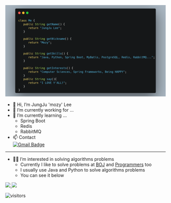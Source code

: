 ![Self-Introduction](./static/img/carbon.png)
- 👋 Hi, I’m JungJu 'mozy' Lee
- 🔭 I’m currently working for ...
- 🌱 I’m currently learning ...
    - Spring Boot
    - Redis
    - RabbitMQ
- 📫 Contact  
[![Gmail Badge](https://img.shields.io/badge/whyalwaysmeyy@gmail.com-c14438?style=flat&logo=Gmail&logoColor=white&link=mailto:whyalwaysmeyy@gmail.com)](mailto:whyalwaysmeyy@gmail.com) 

    
<!---
mozylee/mozylee is a ✨ special ✨ repository because its `README.md` (this file) appears on your GitHub profile.
You can click the Preview link to take a look at your changes.
--->
--- 
- 👨‍💻 I’m interested in solving algorithms problems
    - Currently I like to solve problems at [BOJ](https://www.acmicpc.net/) and [Programmers](https://programmers.co.kr/) too
    - I usually use Java and Python to solve algorithms problems
    - You can see it below
<p>
    <a href="https://solved.ac/whyy">
        <img src="http://mazassumnida.wtf/api/v2/generate_badge?boj=whyy">
    </a>
    <a>
        <img src="https://github-readme-stats.vercel.app/api/top-langs/?username=mozylee&langs_count=4&layout=compact">
    </a>
</p>

![visitors](https://visitor-badge.glitch.me/badge?page_id=mozylee.mozylee)